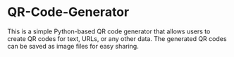 # QR-Code-Generator
This is a simple Python-based QR code generator that allows users to create QR codes for text, URLs, or any other data. The generated QR codes can be saved as image files for easy sharing.
